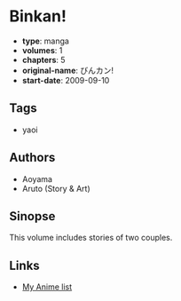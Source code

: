 # Binkan!

-   **type**: manga
-   **volumes**: 1
-   **chapters**: 5
-   **original-name**: びんカン!
-   **start-date**: 2009-09-10

## Tags

-   yaoi

## Authors

-   Aoyama
-   Aruto (Story & Art)

## Sinopse

This volume includes stories of two couples.

## Links

-   [My Anime list](https://myanimelist.net/manga/36695/Binkan)
